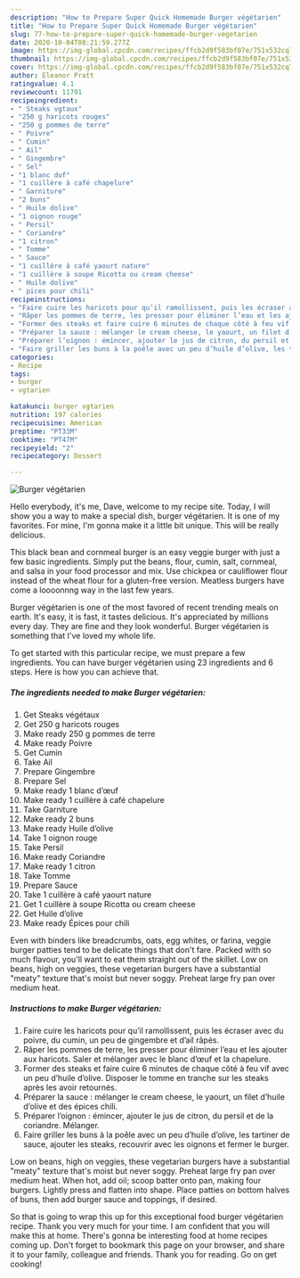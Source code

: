 ```yaml
---
description: "How to Prepare Super Quick Homemade Burger végétarien"
title: "How to Prepare Super Quick Homemade Burger végétarien"
slug: 77-how-to-prepare-super-quick-homemade-burger-vegetarien
date: 2020-10-04T08:21:59.277Z
image: https://img-global.cpcdn.com/recipes/ffcb2d9f583bf07e/751x532cq70/burger-vegetarien-photo-principale-de-la-recette.jpg
thumbnail: https://img-global.cpcdn.com/recipes/ffcb2d9f583bf07e/751x532cq70/burger-vegetarien-photo-principale-de-la-recette.jpg
cover: https://img-global.cpcdn.com/recipes/ffcb2d9f583bf07e/751x532cq70/burger-vegetarien-photo-principale-de-la-recette.jpg
author: Eleanor Pratt
ratingvalue: 4.1
reviewcount: 11791
recipeingredient:
- " Steaks vgtaux"
- "250 g haricots rouges"
- "250 g pommes de terre"
- " Poivre"
- " Cumin"
- " Ail"
- " Gingembre"
- " Sel"
- "1 blanc duf"
- "1 cuillère à café chapelure"
- " Garniture"
- "2 buns"
- " Huile dolive"
- "1 oignon rouge"
- " Persil"
- " Coriandre"
- "1 citron"
- " Tomme"
- " Sauce"
- "1 cuillère à café yaourt nature"
- "1 cuillère à soupe Ricotta ou cream cheese"
- " Huile dolive"
- " pices pour chili"
recipeinstructions:
- "Faire cuire les haricots pour qu’il ramollissent, puis les écraser avec du poivre, du cumin, un peu de gingembre et d’ail râpés."
- "Râper les pommes de terre, les presser pour éliminer l’eau et les ajouter aux haricots. Saler et mélanger avec le blanc d’œuf et la chapelure."
- "Former des steaks et faire cuire 6 minutes de chaque côté à feu vif avec un peu d’huile d’olive. Disposer le tomme en tranche sur les steaks après les avoir retournés."
- "Préparer la sauce : mélanger le cream cheese, le yaourt, un filet d’huile d’olive et des épices chili."
- "Préparer l’oignon : émincer, ajouter le jus de citron, du persil et de la coriandre. Mélanger."
- "Faire griller les buns à la poêle avec un peu d’huile d’olive, les tartiner de sauce, ajouter les steaks, recouvrir avec les oignons et fermer le burger."
categories:
- Recipe
tags:
- burger
- vgtarien

katakunci: burger vgtarien 
nutrition: 197 calories
recipecuisine: American
preptime: "PT33M"
cooktime: "PT47M"
recipeyield: "2"
recipecategory: Dessert

---
```



![Burger végétarien](https://img-global.cpcdn.com/recipes/ffcb2d9f583bf07e/751x532cq70/burger-vegetarien-photo-principale-de-la-recette.jpg)

Hello everybody, it's me, Dave, welcome to my recipe site. Today, I will show you a way to make a special dish, burger végétarien. It is one of my favorites. For mine, I'm gonna make it a little bit unique. This will be really delicious.

This black bean and cornmeal burger is an easy veggie burger with just a few basic ingredients. Simply put the beans, flour, cumin, salt, cornmeal, and salsa in your food processor and mix. Use chickpea or cauliflower flour instead of the wheat flour for a gluten-free version. Meatless burgers have come a loooonnng way in the last few years.

Burger végétarien is one of the most favored of recent trending meals on earth. It's easy, it is fast, it tastes delicious. It's appreciated by millions every day. They are fine and they look wonderful. Burger végétarien is something that I've loved my whole life.


To get started with this particular recipe, we must prepare a few ingredients. You can have burger végétarien using 23 ingredients and 6 steps. Here is how you can achieve that.

<!--inarticleads1-->

##### The ingredients needed to make Burger végétarien:

1. Get  Steaks végétaux
1. Get 250 g haricots rouges
1. Make ready 250 g pommes de terre
1. Make ready  Poivre
1. Get  Cumin
1. Take  Ail
1. Prepare  Gingembre
1. Prepare  Sel
1. Make ready 1 blanc d’œuf
1. Make ready 1 cuillère à café chapelure
1. Take  Garniture
1. Make ready 2 buns
1. Make ready  Huile d’olive
1. Take 1 oignon rouge
1. Take  Persil
1. Make ready  Coriandre
1. Make ready 1 citron
1. Take  Tomme
1. Prepare  Sauce
1. Take 1 cuillère à café yaourt nature
1. Get 1 cuillère à soupe Ricotta ou cream cheese
1. Get  Huile d’olive
1. Make ready  Épices pour chili


Even with binders like breadcrumbs, oats, egg whites, or farina, veggie burger patties tend to be delicate things that don&#39;t fare. Packed with so much flavour, you&#39;ll want to eat them straight out of the skillet. Low on beans, high on veggies, these vegetarian burgers have a substantial &#34;meaty&#34; texture that&#39;s moist but never soggy. Preheat large fry pan over medium heat. 

<!--inarticleads2-->

##### Instructions to make Burger végétarien:

1. Faire cuire les haricots pour qu’il ramollissent, puis les écraser avec du poivre, du cumin, un peu de gingembre et d’ail râpés.
1. Râper les pommes de terre, les presser pour éliminer l’eau et les ajouter aux haricots. Saler et mélanger avec le blanc d’œuf et la chapelure.
1. Former des steaks et faire cuire 6 minutes de chaque côté à feu vif avec un peu d’huile d’olive. Disposer le tomme en tranche sur les steaks après les avoir retournés.
1. Préparer la sauce : mélanger le cream cheese, le yaourt, un filet d’huile d’olive et des épices chili.
1. Préparer l’oignon : émincer, ajouter le jus de citron, du persil et de la coriandre. Mélanger.
1. Faire griller les buns à la poêle avec un peu d’huile d’olive, les tartiner de sauce, ajouter les steaks, recouvrir avec les oignons et fermer le burger.


Low on beans, high on veggies, these vegetarian burgers have a substantial &#34;meaty&#34; texture that&#39;s moist but never soggy. Preheat large fry pan over medium heat. When hot, add oil; scoop batter onto pan, making four burgers. Lightly press and flatten into shape. Place patties on bottom halves of buns, then add burger sauce and toppings, if desired. 

So that is going to wrap this up for this exceptional food burger végétarien recipe. Thank you very much for your time. I am confident that you will make this at home. There's gonna be interesting food at home recipes coming up. Don't forget to bookmark this page on your browser, and share it to your family, colleague and friends. Thank you for reading. Go on get cooking!
